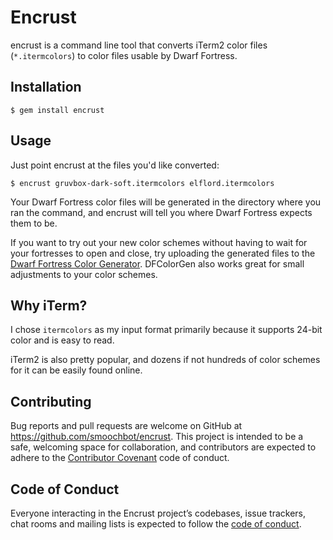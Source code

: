 # Encrust

encrust is a command line tool that converts iTerm2 color files (`*.itermcolors`) to color files usable by Dwarf Fortress.

## Installation

    $ gem install encrust

## Usage

Just point encrust at the files you'd like converted:

    $ encrust gruvbox-dark-soft.itermcolors elflord.itermcolors

Your Dwarf Fortress color files will be generated in the directory where you ran the command, and encrust will tell you where Dwarf Fortress expects them to be.

If you want to try out your new color schemes without having to wait for your fortresses to open and close, try uploading the generated files to the [Dwarf Fortress Color Generator](https://manmademagic.github.io/DFColorGen/). DFColorGen also works great for small adjustments to your color schemes.

## Why iTerm?

I chose `itermcolors` as my input format primarily because it supports 24-bit color and is easy to read.

iTerm2 is also pretty popular, and dozens if not hundreds of color schemes for it can be easily found online.

## Contributing

Bug reports and pull requests are welcome on GitHub at https://github.com/smoochbot/encrust. This project is intended to be a safe, welcoming space for collaboration, and contributors are expected to adhere to the [Contributor Covenant](http://contributor-covenant.org) code of conduct.

## Code of Conduct

Everyone interacting in the Encrust project’s codebases, issue trackers, chat rooms and mailing lists is expected to follow the [code of conduct](https://github.com/smoochbot/encrust/blob/master/CODE_OF_CONDUCT.md).
